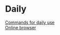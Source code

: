 # Daily
[Commands for daily use](https://github.com/arturmiller/daily/wiki)  
[Online browser](https://github.dev/arturmiller/daily)
